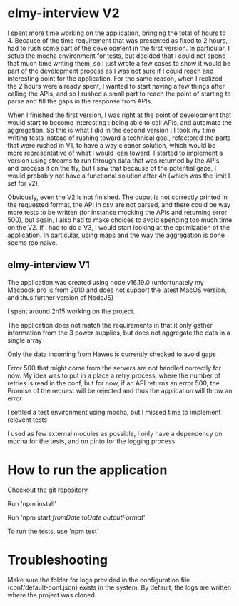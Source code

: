 # elmy-interview V2

I spent more time working on the application, bringing the total of hours to 4.
Because of the time requirement that was presented as fixed to 2 hours, I had to rush some part of the development in the first version. In particular, I setup the mocha environment for tests, but decided that I could not spend that much time writing them, so I just wrote a few cases to show it would be part of the development process as I was not sure if I could reach and interesting point for the application. For the same reason, when I realized the 2 hours were already spent, I wanted to start having a few things after calling the APIs, and so I rushed a small part to reach the point of starting to parse and fill the gaps in the response from APIs.

When I finished the first version, I was right at the point of development that would start to become interesting : being able to call APIs, and automate the aggregation. So this is what I did in the second version : I took my time writing tests instead of rushing toward a technical goal, refactored the parts that were rushed in V1, to have a way cleaner solution, which would be more representative of what I would lean toward. I started to implement a version using streams to run through data that was returned by the APIs, and process it on the fly, but I saw that because of the potential gaps, I would probably not have a functional solution after 4h (which was the limit I set for v2).

Obviously, even the V2 is not finished. The ouput is not correctly printed in the requested format, the API in csv are not parsed, and there could be way more tests to be written (for instance mocking the APIs and returning error 500), but again, I also had to make choices to avoid spending too much time on the V2. If I had to do a V3, I would start looking at the optimization of the application. In particular, using maps and the way the aggregation is done seems too naive.

## elmy-interview V1


The application was created using node v16.19.0 (unfortunately my Macbook pro is from 2010 and does not support the latest MacOS version, and thus further version of NodeJS)

I spent around 2h15 working on the project. 

The application does not match the requirements in that it only gather information from the 3 power supplies, but does not aggregate the data in a single array

Only the data incoming from Hawes is currently checked to avoid gaps

Error 500 that might come from the servers are not handled correctly for now.
My idea was to put in a place a retry process, where the number of retries is read in the conf, but for now, if an API returns an error 500, the Promise of the request will be rejected and thus the application will throw an error

I settled a test environment using mocha, but I missed time to implement relevent tests

I used as few external modules as possible, I only have a dependency on mocha for the tests, and on pinto for the logging process

# How to run the application

Checkout the git repository

Run 'npm install'

Run 'npm start *fromDate* *toDate* *outputFormat*'

To run the tests, use 'npm test'

# Troubleshooting

Make sure the folder for logs provided in the configuration file (conf/default-conf.json) exists in the system. By default, the logs are written where the project was cloned.
